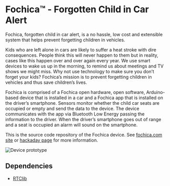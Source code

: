 # Fochica™ - Forgotten Child in Car Alert

Fochica, forgotten child in car alert, is a no hassle, low cost and extensible system that helps prevent forgetting children in vehicles.

Kids who are left alone in cars are likely to suffer a heat stroke with dire consequences. People think this will never happen to them but in reality, cases like this happen over and over again every year. We use smart devices to wake us up in the morning, to remind us about meetings and TV shows we might miss. Why not use technology to make sure you don’t forget your kids? Fochica’s mission is to prevent forgetting children in vehicles and thus save children’s lives.

Fochica is comprised of a Fochica open hardware, open software, Arduino-based device that is installed in a car and a Fochica app that is installed on the driver’s smartphone. Sensors monitor whether the child car seats are occupied or empty and send the data to the device. The device communicates with the app via Bluetooth Low Energy passing the information to the driver. When the driver’s smartphone goes out of range and a seat is occupied an alarm will sound on the smartphone.

This is the source code repository of the Fochica device. See [fochica.com site](http://fochica.com) or [hackaday page](https://hackaday.io/project/20902-fochica-forgotten-child-in-car-alert) for more information.

![Device prototype](http://fochica.com/wp-content/uploads/2017/03/device-slide.jpg)

## Dependencies
* [RTClib](https://github.com/adafruit/RTClib)